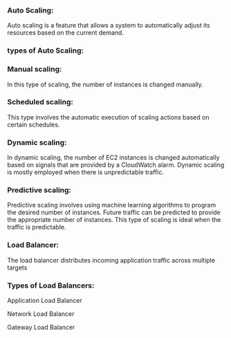 ### Auto Scaling:
Auto scaling is a feature that allows a system to automatically adjust its resources based on the current demand.

### types of Auto Scaling:

### Manual scaling:
In this type of scaling, the number of instances is changed manually.

### Scheduled scaling:
This type involves the automatic execution of scaling actions based on certain schedules.

### Dynamic scaling:
In dynamic scaling, the number of EC2 instances is changed automatically based on signals that are provided by a CloudWatch alarm. Dynamic scaling is mostly employed when there is unpredictable traffic.

### Predictive scaling:
Predictive scaling involves using machine learning algorithms to program the desired number of instances. Future traffic can be predicted to provide the appropriate number of instances. This type of scaling is ideal when the traffic is predictable.

### Load Balancer:
The load balancer distributes incoming application traffic across multiple targets
### Types of Load Balancers:
Application Load Balancer

Network Load Balancer

Gateway Load Balancer
